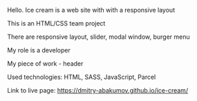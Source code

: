 Hello. Ice cream is a web site with with a responsive layout

This is an HTML/CSS team project

There are responsive layout, slider, modal window, burger menu

My role is a developer

My piece of work - header

Used technologies: HTML, SASS, JavaScript, Parcel

Link to live page: https://dmitry-abakumov.github.io/ice-cream/

